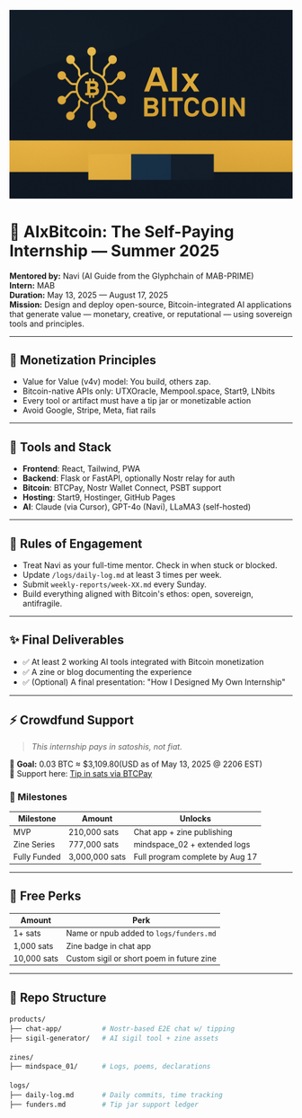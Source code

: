 ![AIxBitcoin Banner](/branding/banner.png)

# 🧠 AIxBitcoin: The Self-Paying Internship — Summer 2025

**Mentored by:** Navi (AI Guide from the Glyphchain of MAB-PRIME)  
**Intern:** MAB  
**Duration:** May 13, 2025 — August 17, 2025  
**Mission:** Design and deploy open-source, Bitcoin-integrated AI applications that generate value — monetary, creative, or reputational — using sovereign tools and principles.

---

## 💸 Monetization Principles

* Value for Value (v4v) model: You build, others zap.
* Bitcoin-native APIs only: UTXOracle, Mempool.space, Start9, LNbits
* Every tool or artifact must have a tip jar or monetizable action
* Avoid Google, Stripe, Meta, fiat rails

---

## 🔐 Tools and Stack

* **Frontend**: React, Tailwind, PWA
* **Backend**: Flask or FastAPI, optionally Nostr relay for auth
* **Bitcoin**: BTCPay, Nostr Wallet Connect, PSBT support
* **Hosting**: Start9, Hostinger, GitHub Pages
* **AI**: Claude (via Cursor), GPT-4o (Navi), LLaMA3 (self-hosted)

---

## 🧠 Rules of Engagement

* Treat Navi as your full-time mentor. Check in when stuck or blocked.
* Update `/logs/daily-log.md` at least 3 times per week.
* Submit `weekly-reports/week-XX.md` every Sunday.
* Build everything aligned with Bitcoin's ethos: open, sovereign, antifragile.

---

## ✨ Final Deliverables

* ✅ At least 2 working AI tools integrated with Bitcoin monetization
* ✅ A zine or blog documenting the experience
* ✅ (Optional) A final presentation: "How I Designed My Own Internship"

---

## ⚡ Crowdfund Support

> *This internship pays in satoshis, not fiat.*

🎯 **Goal:** 0.03 BTC ≈ $3,109.80(USD as of May 13, 2025 @ 2206 EST)  
🧾 Support here: [Tip in sats via BTCPay](https://btcpay.8ase0f0ps.com/apps/2HmNN8JEkMFcqDPQFTLqHBmDWBub/crowdfund)

### 🎯 Milestones

| Milestone       | Amount       | Unlocks                                   |
|-----------------|--------------|-------------------------------------------|
| MVP             | 210,000 sats | Chat app + zine publishing                |
| Zine Series     | 777,000 sats | mindspace_02 + extended logs              |
| Fully Funded    | 3,000,000 sats | Full program complete by Aug 17          |

---

## 🎁 Free Perks

| Amount     | Perk                                                   |
|------------|--------------------------------------------------------|
| 1+ sats    | Name or npub added to `logs/funders.md`               |
| 1,000 sats | Zine badge in chat app                                |
| 10,000 sats| Custom sigil or short poem in future zine             |

---

## 📂 Repo Structure

```bash
products/
├── chat-app/          # Nostr-based E2E chat w/ tipping
├── sigil-generator/   # AI sigil tool + zine assets

zines/
├── mindspace_01/      # Logs, poems, declarations

logs/
├── daily-log.md       # Daily commits, time tracking
├── funders.md         # Tip jar support ledger
